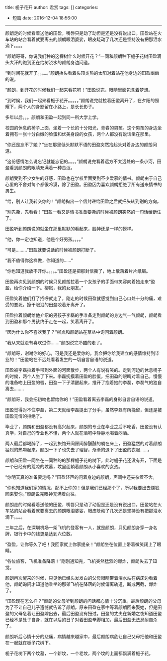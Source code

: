 title: 栀子花开
author: 君赏
tags: []
categories:
  - 短篇
date: 2016-12-04 18:56:00
---
颜朗走的时候看着送他的田盈，嘴唇只是动了动但是还是没有说出口。田盈站在火车站的站台看着就要离去的颜朗眼泪婆娑，眼皮眨动了几次还是坚持没有把那泪水滴下。。。。

“颜朗哥哥，你说我们种的这棵树什么时候开花？”一同和颜朗种下栀子花树田盈满头大汗的跑到正在给树浇水的颜朗身边问道。

“到时间花就开了。。。。。”颜朗抬头看着头顶炎热的太阳对着站在他身边的田盈幽幽的说。

“颜朗，到开花的时候我们一起来看花吧！”田盈说完，眼睛里面包含着梦想。

“到时候，我们一起来看栀子花开。。。。。”颜朗说完就拉着田盈离开了，在夕阳的照耀下，两个人的身影留在小路上，是长长影子。

多年以后。。。颜朗和田盈一起到同一所大学上学。

校园的休息的椅子上面，坐着一个长的十分阳光，青春的男孩。这个男孩的身边坐着拥有一张十分白嫩的脸蛋和优美身段的女孩，两个人都没有说话坐在那里。

“你还是忘不了她？”坐在那里低头默默不语的田盈突然抬起头对着身边的颜朗问道。

“这份感情怎么说忘记就能忘记的。。。。”颜朗说完看着远方不太远处的一条小河，田盈看到颜朗的眼睛充满着一种苦涩。

颜朗受到不少女生的好感，田盈也在学校里面受到不少爱慕的情书。颜朗由于自己心里的不舍对每个都很冷漠，除了田盈。田盈因为喜欢颜朗拒绝了所有送来情书的男生。

“给，别人让我转交你的！”颜朗掏出一个信封递给田盈之后就把头转到别的方向。

“别先撕，先看看！”田盈一看又是情书准备要撕的时候被颜朗突然的一句话给断住了。

田盈听到颜朗说的就坐在那里默默的看起来，脸神还是一样的摸样。

“他，你一定也知道，他是个好男孩。。。。”

“可是.........”田盈就要说话的时候被颜朗打断了。

“我不值得你这样做，你知道的......”

“你也知道我放不开你。。。。。”田盈还是把那封信撕了，地上散落着片片纸屑。

田盈再次见到颜朗的时候只见颜朗拉着一个女孩子的手面带笑容向着她走来“盈盈，给你介绍一下。柳岚，我的女朋友。”

田盈笑着他们打了招呼就走了，刚走的时候田盈就感觉到自己心口处十分的痛，难受的要死。擦干眼泪的田盈咬着牙离开了。

田盈拉着颜朗给他介绍的男孩子李磊的手准备走到颜朗的身边气一气颜朗，颜朗看到田盈和那个男孩终于走在一起，笑着离开了。

“因为什么你不喜欢我了？”柳岚和颜朗站在草丛中询问着颜朗。

“我从来就没有喜欢过你.......”颜朗说完冷酷的走了。

“颜朗哥，谢谢你的好心，可是我还是爱你的。我会把你给我建立的感情维持到毕业的！”田盈站在不远处看着发生的一切自言自语的说道。

田盈被李磊拉着手带到外面的河面散步，两个人有说有笑的。走到河边的休息椅子的时候，两个人坐了下来。李磊抚摸着田盈的脸蛋，把田盈的眼睛对着自己，慢慢的准备吻上田盈的唇，田盈一下子清醒起来，推开了抱着她的李磊，李磊气的独自离去........

“颜朗哥，我会把初吻也留给你的！”田盈看着离去李磊的身影自言自语的说道。

田盈觉得对不住李磊，第二天就给李磊提出了分手，虽然李磊有所挽留，但还是被田盈无情的拒绝了。

毕业了，颜朗和田盈都没有高兴起来，颜朗的专业在毕业之后不吃香，田盈没有认真学，对自己的专业也不懂，两个人就在酒吧中静静地喝着闷酒。

两人最后都喝醉了，一起到旅馆开间房间醉醺醺的躺在床上，田盈猛然的对着颜朗猛烈的热吻起来。颜朗一下子也失去了理智，渐渐的退下了田盈的衣服......。

颜朗和田盈一同坐在一同种的的那棵栀子花的树下，此时栀子花还没有开，下面是一个已经有的荒凉的坟墓，坟里面躺着颜朗从小喜欢的女孩。

“你明天真的准备要走吗？”田盈轻声的问着身边的颜朗，声调中还夹杂着不舍。

“你也知道我们家的情况，配不上你的！但是我们已经那个了，所以我要出去赚钱回来娶你。”颜朗说完眼神充满着向往。

颜朗走的时候看着送他的田盈，嘴唇只是动了动但是还是没有说出口。田盈站在火车站的站台看着就要离去的颜朗眼泪婆娑，眼皮眨动了几次还是坚持没有把那泪水滴下。。。。

三年之后，在深圳机场一架飞机的登客有一人，就是颜朗，只见颜朗身穿一身名牌，银行卡中的钱更是达到六位数。

“盈盈，让你等久了吧！我回家就上你家提亲！”颜朗坐在位置上带着微笑闭上了眼睛。

“各位旅客，飞机准备降落！”刚刚通知完，飞机突然猛烈的爆炸，颜朗失去了知觉。

颜朗再次醒来的时候，只见他已经头发发白的父母眼睛带着泪水站在病床边看着他，颜朗询问才知道他乘坐的那架飞机在降落的时候偏离轨道，断成两截，爆炸了。

“田盈现在怎么样？”颜朗的父母听到颜朗的问话都心情十分沉重。最后颜朗的父母为了不让自己儿子遗憾就告诉了颜朗。原来田盈在家中等着颜朗回来娶她，但是田盈的父母急着让田盈嫁出去，最后田盈没有扭过。田盈的丈夫在新婚之夜知道田盈已经不是处子自身，就在以后的日子对着田盈拳脚相加，最后田盈无法忍耐自杀了。

颜朗听后心情十分的悲痛，病情越来越家中，最后颜朗病危让自己父母把他和田盈在一起就在栀子花树下。

栀子花树下两个坟墓，一个新坟，一个老坟，两个坟的上面都飘满着栀子花。

